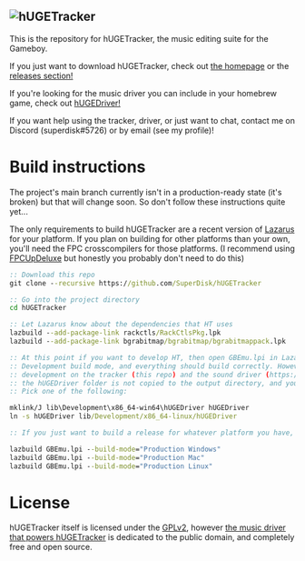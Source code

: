 ![hUGETracker](https://nickfa.ro/images/HUGELogo.gif)
---

This is the repository for hUGETracker, the music editing suite for the Gameboy.

If you just want to download hUGETracker, check out [the homepage](https://nickfa.ro/index.php/hUGETracker) or the [releases section!](https://github.com/SuperDisk/hUGETracker/releases)

If you're looking for the music driver you can include in your homebrew game, check out [hUGEDriver!](https://github.com/SuperDisk/hUGEDriver)

If you want help using the tracker, driver, or just want to chat, contact me on Discord (superdisk#5726) or by email (see my profile)!

# Build instructions

The project's main branch currently isn't in a production-ready state (it's broken) but that will change soon. So don't follow these instructions quite yet...

The only requirements to build hUGETracker are a recent version of [Lazarus](https://www.lazarus-ide.org/) for your platform.
If you plan on building for other platforms than your own, you'll need the FPC crosscompilers for those platforms. (I recommend using [FPCUpDeluxe](https://github.com/LongDirtyAnimAlf/fpcupdeluxe) but honestly you probably don't need to do this)

```bat
:: Download this repo
git clone --recursive https://github.com/SuperDisk/hUGETracker

:: Go into the project directory
cd hUGETracker

:: Let Lazarus know about the dependencies that HT uses
lazbuild --add-package-link rackctls/RackCtlsPkg.lpk
lazbuild --add-package-link bgrabitmap/bgrabitmap/bgrabitmappack.lpk

:: At this point if you want to develop HT, then open GBEmu.lpi in Lazarus, make sure you're in the 
:: Development build mode, and everything should build correctly. However, in order to allow for concurrent
:: development on the tracker (this repo) and the sound driver (https://github.com/SuperDisk/hUGEDriver),
:: the hUGEDriver folder is not copied to the output directory, and you're expected to symlink it there yourself;
:: Pick one of the following:

mklink/J lib\Development\x86_64-win64\hUGEDriver hUGEDriver
ln -s hUGEDriver lib/Development/x86_64-linux/hUGEDriver

:: If you just want to build a release for whatever platform you have, pick one of the following:

lazbuild GBEmu.lpi --build-mode="Production Windows"
lazbuild GBEmu.lpi --build-mode="Production Mac"
lazbuild GBEmu.lpi --build-mode="Production Linux"

```

# License

hUGETracker itself is licensed under the [GPLv2](https://github.com/SuperDisk/hUGETracker/blob/hUGETracker/Copying), however [the music driver that powers hUGETracker](https://github.com/SuperDisk/hUGEDriver) is dedicated to the public domain, and completely free and open source.

